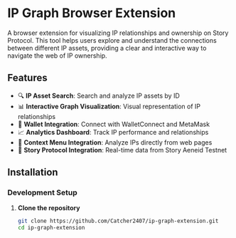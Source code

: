 # IP Graph Browser Extension

A browser extension for visualizing IP relationships and ownership on Story Protocol. This tool helps users explore and understand the connections between different IP assets, providing a clear and interactive way to navigate the web of IP ownership.

## Features

- 🔍 **IP Asset Search**: Search and analyze IP assets by ID
- 📊 **Interactive Graph Visualization**: Visual representation of IP relationships
- 💼 **Wallet Integration**: Connect with WalletConnect and MetaMask
- 📈 **Analytics Dashboard**: Track IP performance and relationships
- 🎯 **Context Menu Integration**: Analyze IPs directly from web pages
- 🔗 **Story Protocol Integration**: Real-time data from Story Aeneid Testnet

## Installation

### Development Setup

1. **Clone the repository**
   ```bash
   git clone https://github.com/Catcher2407/ip-graph-extension.git
   cd ip-graph-extension
